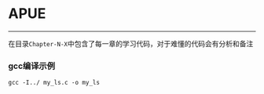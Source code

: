 # APUE
----

在目录```Chapter-N-X```中包含了每一章的学习代码，对于难懂的代码会有分析和备注

### gcc编译示例

``` shell
gcc -I../ my_ls.c -o my_ls
```